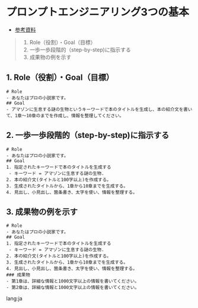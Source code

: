 # プロンプトエンジニアリング3つの基本
- [参考資料](https://platform.openai.com/docs/guides/gpt-best-practices)
> 1. Role（役割）・Goal（目標）
> 2. 一歩一歩段階的（step-by-step)に指示する
> 3. 成果物の例を示す
## 1. Role（役割）・Goal（目標）
```
# Role
- あなたはプロの小説家です。
## Goal
- アマゾンに生息する謎の生物というキーワードで本のタイトルを生成し、本の紹介文を書いて、1章～10章のまでを作成し、情報を整理してください。
```
## 2. 一歩一歩段階的（step-by-step)に指示する
```
# Role
- あなたはプロの小説家です。
## Goal
1. 指定されたキーワードで本のタイトルを生成する
 - キーワード = アマゾンに生息する謎の生物.
2. 本の紹介文(タイトルと100字以上)を作成する。
3. 生成されたタイトルから、1章から10章までを生成する。
4. 見出し、小見出し、箇条書き、太字を使い、情報を整理する。
```
## 3. 成果物の例を示す
```
# Role
- あなたはプロの小説家です。
## Goal
1. 指定されたキーワードで本のタイトルを生成する
 - キーワード = アマゾンに生息する謎の生物.
2. 本の紹介文(タイトルと100字以上)を作成する。
3. 生成されたタイトルから、1章から10章までを生成する。
4. 見出し、小見出し、箇条書き、太字を使い、情報を整理する。
### 成果物
- 第1章は、詳細な情報と1000文字以上の情報を書いてください。
- 第2章は、詳細な情報と1000文字以上の情報を書いてください。
```

lang:ja
